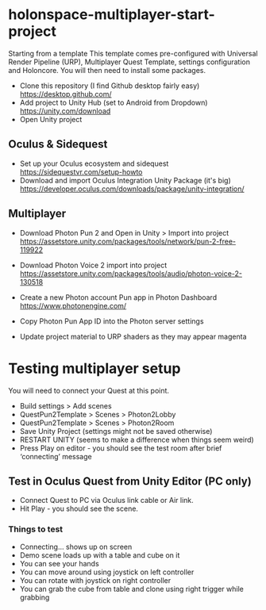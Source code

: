 # holonspace-multiplayer-start-project

Starting from a template
This template comes pre-configured with Universal Render Pipeline (URP), Multiplayer Quest Template, settings configuration and Holoncore. You will then need to install some packages.

- Clone this repository (I find Github desktop fairly easy) https://desktop.github.com/
- Add project to Unity Hub (set to Android from Dropdown) https://unity.com/download
- Open Unity project

## Oculus & Sidequest
- Set up your Oculus ecosystem and sidequest https://sidequestvr.com/setup-howto
- Download and import Oculus Integration Unity Package (it's big) https://developer.oculus.com/downloads/package/unity-integration/


## Multiplayer
- Download Photon Pun 2 and Open in Unity > Import into project https://assetstore.unity.com/packages/tools/network/pun-2-free-119922
- Download Photon Voice 2 import into project https://assetstore.unity.com/packages/tools/audio/photon-voice-2-130518

- Create a new Photon account Pun app in Photon Dashboard https://www.photonengine.com/
- Copy Photon Pun App ID into the Photon server settings
- Update project material to URP shaders as they may appear magenta 

# Testing multiplayer setup
You will need to connect your Quest at this point.

- Build settings > Add scenes 
- QuestPun2Template > Scenes > Photon2Lobby
- QuestPun2Template > Scenes > Photon2Room
- Save Unity Project (settings might not be saved otherwise)
- RESTART UNITY (seems to make a difference when things seem weird)
- Press Play on editor - you should see the test room after brief ‘connecting’ message


## Test in Oculus Quest from Unity Editor (PC only)
- Connect Quest to PC via Oculus link cable or Air link. 
- Hit Play - you should see the scene. 

### Things to test
- Connecting… shows up on screen
- Demo scene loads up with a table and cube on it
- You can see your hands
- You can move around using joystick on left controller
- You can rotate with joystick on right controller
- You can grab the cube from table and clone using right trigger while grabbing



